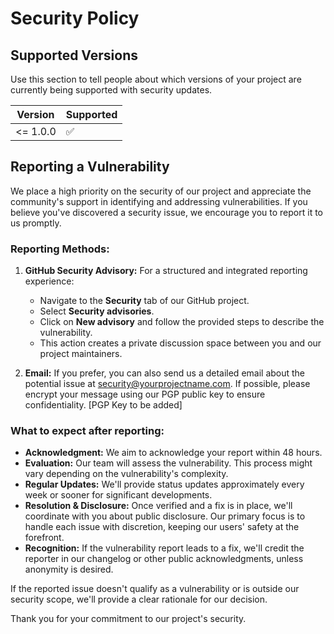 # Security Policy

## Supported Versions

Use this section to tell people about which versions of your project are
currently being supported with security updates.

| Version  | Supported          |
| -------  | ------------------ |
| <= 1.0.0 | :white_check_mark: |


## Reporting a Vulnerability

We place a high priority on the security of our project and appreciate the community's support in identifying and addressing vulnerabilities. If you believe you've discovered a security issue, we encourage you to report it to us promptly.

### Reporting Methods:

1. **GitHub Security Advisory:** For a structured and integrated reporting experience:
   - Navigate to the **Security** tab of our GitHub project.
   - Select **Security advisories**.
   - Click on **New advisory** and follow the provided steps to describe the vulnerability.
   - This action creates a private discussion space between you and our project maintainers.

2. **Email:** If you prefer, you can also send us a detailed email about the potential issue at [security@yourprojectname.com](mailto:dds@unil.ch). If possible, please encrypt your message using our PGP public key to ensure confidentiality. [PGP Key to be added]

### What to expect after reporting:

- **Acknowledgment:** We aim to acknowledge your report within 48 hours.
- **Evaluation:** Our team will assess the vulnerability. This process might vary depending on the vulnerability's complexity.
- **Regular Updates:** We'll provide status updates approximately every week or sooner for significant developments.
- **Resolution & Disclosure:** Once verified and a fix is in place, we'll coordinate with you about public disclosure. Our primary focus is to handle each issue with discretion, keeping our users' safety at the forefront.
- **Recognition:** If the vulnerability report leads to a fix, we'll credit the reporter in our changelog or other public acknowledgments, unless anonymity is desired.

If the reported issue doesn't qualify as a vulnerability or is outside our security scope, we'll provide a clear rationale for our decision.

Thank you for your commitment to our project's security.

